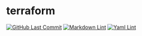 # terraform


[![GitHub Last Commit](https://img.shields.io/github/last-commit/curtisdingdong/terraform?logo=github)](https://github.com/curtisdingdong/terraform/commits/master)
[![Markdown Lint](https://github.com/curtisdingdong/terraform/workflows/markdown.yaml/badge.svg)](https://github.com/curtisdingdong/terraform/actions/workflows/markdown.yaml)
[![Yaml Lint](https://github.com/curtisdingdong/terraform/workflows/yamllint.yaml/badge.svg)](https://github.com/curtisdingdong/terraform/actions/workflows/yamllint.yaml)
